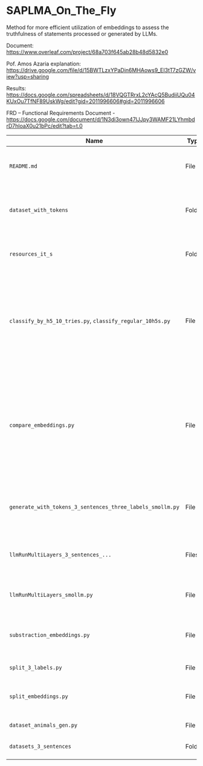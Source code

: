 # SAPLMA_On_The_Fly
Method  for more efficient utilization of embeddings to assess the truthfulness of statements processed or generated by LLMs. 

Document: https://www.overleaf.com/project/68a703f645ab28b48d5832e0

Pof. Amos Azaria explanation: https://drive.google.com/file/d/15BWTLzxYPaDin6MHAows9_EI3tT7zGZW/view?usp=sharing

Results: https://docs.google.com/spreadsheets/d/18VQGTRrxL2cYAcQ5BudiiUQu04KUxOu7TfNF89UskWg/edit?gid=2011996606#gid=2011996606

FRD – Functional Requirements Document - https://docs.google.com/document/d/1N3di3own47lJJpy3WAMF21LYhmbdrD7hloaX0u21bPc/edit?tab=t.0

| Name                | Type     | Description                                                  |
|---------------------|----------|--------------------------------------------------------------|
| `README.md`         | File     | This file; explains the project and usage instructions.    
| `dataset_with_tokens`|Folder   | This folder contains dataset files with labels and tokens per sentence|
|`resources_it_s`     | Folder   | This folder contains dataset with "It is .." sentence concatenated|
|`classify_by_h5_10_tries.py`, `classify_regular_10h5s.py`| File| These script predicts the Truth/Falsehood according to previously trained classifier (h5 file) and test of some new created or changed dataset|
|`compare_embeddings.py`|File| Compares embeddings from two different files (After cutting the embeddings to 1st, 2nd and 3rd sentences' embeddings, comparing the embeddings ro source embeddings of all 3 kind of embeddings)|
|`generate_with_tokens_3_sentences_three_labels_smollm.py`| File| Add token to dataset file of last token location of each of the 3 sentences|
|`llmRunMultiLayers_3_sentences_...`|Files| Generate embeddings of last token for 1st. 2nd and 3rd sentences accordingly|
|`llmRunMultiLayers_smollm.py`|File| Generate embeddings of last token for "It is .." dataset|
|`substraction_embeddings.py`|File|substract embeddings third from second, second from first, first -0|
|`split_3_labels.py`|File|Old splitting method|
|`split_embeddings.py`|File| Generate 1 sentence data from 3 sentences datas.|
|`dataset_animals_gen.py`| File| Creates animals "It is .." dataset.|
|`datasets_3_sentences`| Folder|splitted datasets to 3 sentences|
